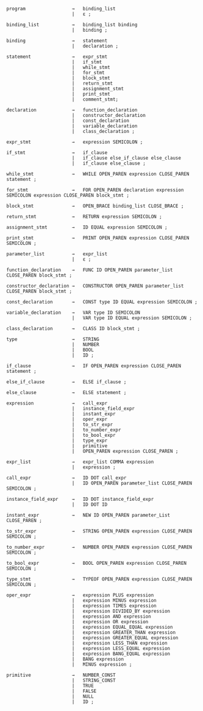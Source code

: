     program                 →   binding_list
                            |   ε ;
    
    binding_list            →   binding_list binding
                            |   binding ;
    
    binding                 →   statement
                            |   declaration ;
    
    statement               →   expr_stmt
                            |   if_stmt
                            |   while_stmt
                            |   for_stmt
                            |   block_stmt
                            |   return_stmt
                            |   assignment_stmt 
                            |   print_stmt
                            |   comment_stmt;
    
    declaration             →   function_declaration
                            |   constructor_declaration
                            |   const_declaration
                            |   variable_declaration
                            |   class_declaration ;
    
    expr_stmt               →   expression SEMICOLON ;
    
    if_stmt                 →   if_clause
                            |   if_clause else_if_clause else_clause
                            |   if_clause else_clause ;
    
    while_stmt              →   WHILE OPEN_PAREN expression CLOSE_PAREN statement ;
    
    for_stmt                →   FOR OPEN_PAREN declaration expression SEMICOLON expression CLOSE_PAREN block_stmt ;
    
    block_stmt              →   OPEN_BRACE binding_list CLOSE_BRACE ;
    
    return_stmt             →   RETURN expression SEMICOLON ;
    
    assignment_stmt         →   ID EQUAL expression SEMICOLON ;
    
    print_stmt              →   PRINT OPEN_PAREN expression CLOSE_PAREN SEMICOLON ;
    
    parameter_list          →   expr_list
                            |   ε ;
    
    function_declaration    →   FUNC ID OPEN_PAREN parameter_list CLOSE_PAREN block_stmt ;

    constructor_declaration →   CONSTRUCTOR OPEN_PAREN parameter_list CLOSE_PAREN block_stmt ;

    const_declaration       →   CONST type ID EQUAL expression SEMICOLON ;

    variable_declaration    →   VAR type ID SEMICOLON
                            |   VAR type ID EQUAL expression SEMICOLON ;
    
    class_declaration       →   CLASS ID block_stmt ;
    
    type                    →   STRING
                            |   NUMBER
                            |   BOOL
                            |   ID ;
    
    if_clause               →   IF OPEN_PAREN expression CLOSE_PAREN statement ;
    
    else_if_clause          →   ELSE if_clause ;
    
    else_clause             →   ELSE statement ;
    
    expression              →   call_expr
                            |   instance_field_expr
                            |   instant_expr
                            |   oper_expr
                            |   to_str_expr
                            |   to_number_expr
                            |   to_bool_expr
                            |   type_expr
                            |   primitive 
                            |   OPEN_PAREN expression CLOSE_PAREN ;
    
    expr_list               →   expr_list COMMA expression
                            |   expression ;
    
    call_expr               →   ID DOT call_expr
                            |   ID OPEN_PAREN parameter_list CLOSE_PAREN SEMICOLON ;

    instance_field_expr     →   ID DOT instance_field_expr
                            |   ID DOT ID
    
    instant_expr            →   NEW ID OPEN_PAREN parameter_List CLOSE_PAREN ;
    
    to_str_expr             →   STRING OPEN_PAREN expression CLOSE_PAREN SEMICOLON ;
    
    to_number_expr          →   NUMBER OPEN_PAREN expression CLOSE_PAREN SEMICOLON ;
    
    to_bool_expr            →   BOOL OPEN_PAREN expression CLOSE_PAREN SEMICOLON ;
    
    type_stmt               →   TYPEOF OPEN_PAREN expression CLOSE_PAREN SEMICOLON ;
    
    oper_expr               →   expression PLUS expression
                            |   expression MINUS expression
                            |   expression TIMES expression
                            |   expression DIVIDED_BY expression
                            |   expression AND expression
                            |   expression OR expression
                            |   expression EQUAL_EQUAL expression
                            |   expression GREATER_THAN expression
                            |   expression GREATER_EQUAL expression
                            |   expression LESS_THAN expression
                            |   expression LESS_EQUAL expression
                            |   expression BANG_EQUAL expression
                            |   BANG expression
                            |   MINUS expression ;
    
    primitive               →   NUMBER_CONST
                            |   STRING_CONST
                            |   TRUE
                            |   FALSE
                            |   NULL
                            |   ID ;
    